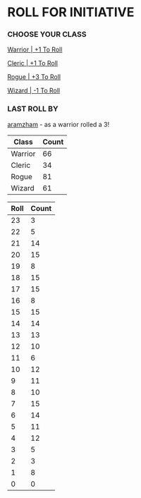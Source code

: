 # ROLL FOR INITIATIVE
### CHOOSE YOUR CLASS

[Warrior | +1 To Roll](https://github.com/benjaminsampica/benjaminsampica/issues/new?title=roll%7Cwarrior&body=Just+click+%27Submit+new+issue%27.)

[Cleric | +1 To Roll](https://github.com/benjaminsampica/benjaminsampica/issues/new?title=roll%7Ccleric&body=Just+click+%27Submit+new+issue%27.)

[Rogue | +3 To Roll](https://github.com/benjaminsampica/benjaminsampica/issues/new?title=roll%7Crogue&body=Just+click+%27Submit+new+issue%27.)

[Wizard | -1 To Roll](https://github.com/benjaminsampica/benjaminsampica/issues/new?title=roll%7Cwizard&body=Just+click+%27Submit+new+issue%27.)
### LAST ROLL BY
[aramzham](https://www.github.com/aramzham) - as a warrior rolled a 3!

|Class|Count|
|-|-|
|Warrior|66|
|Cleric|34|
|Rogue|81|
|Wizard|61|

|Roll|Count|
|-|-|
|23|3
|22|5
|21|14
|20|15
|19|8
|18|15
|17|15
|16|8
|15|15
|14|14
|13|13
|12|10
|11|6
|10|12
|9|11
|8|10
|7|15
|6|14
|5|11
|4|12
|3|5
|2|3
|1|8
|0|0

